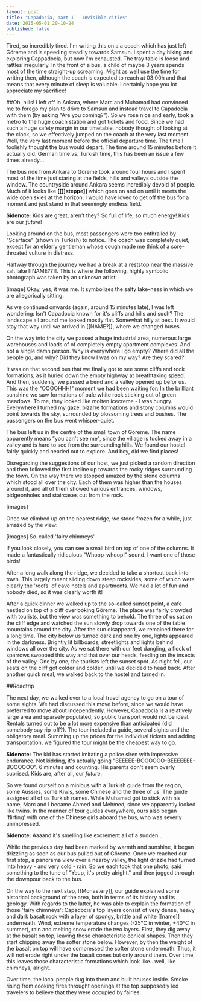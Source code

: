 ```yaml
---
layout: post
title: "Capadocia, part I - Invisible cities"
date: 2015-05-01 20-10-24
published: false
---
```


Tired, so incredibly tired. I'm writing this on a a coach which has just left Göreme and is speeding steadily towards Samsun. I spent a day hiking and exploring Cappadocia, but now I'm exhausted. The tray table is loose and rattles irregularly. In the front of a bus, a child of maybe 3 years spends most of the time straight-up screaming. Might as well use the time for writing then, although the coach is expected to reach at 03:00h and that means that every minute of sleep is valuable. I certainly hope you lot appreciate my sacrifice!


##Oh, hills!
I left off in Ankara, where Marc and Muhamad had convinced me to forego my plan to drive to Samsun and instead travel to Capadocia with them (by asking "Are you coming?"). So we rose nice and early, took a metro to the huge coach station and got tickets and food. Since we had such a huge safety margin in our timetable, nobody thought of looking at the clock, so we effectively jumped on the coach at the very last moment. Well, the very last moment before the official departure time. The time I foolishly thought the bus would depart. The time around 15 minutes before it actually did. German time vs. Turkish time, this has been an issue a few times already...

The bus ride from Ankara to Göreme took around four hours and I spent most of the time just staring at the fields, hills and valleys outside the window. The countryside around Ankara seems incredibly devoid of people. Much of it looks like **[[]]steppe]]** which goes on and on until it meets the wide open skies at the horizon. I would have loved to get off the bus for a moment and just stand in that seemingly endless field. 

**Sidenote:** Kids are great, aren't they? So full of life, so much energy! Kids are our *future*!

Looking around on the bus, most passengers were too enthralled by "Scarface" (shown in Turkish) to notice. The coach was completely quiet, except for an elderly gentleman whose cough made me think of a sore-throated vulture in distress.

Halfway through the journey we had a break at a reststop near the massive salt lake [[NAME??]]. This is where the following, highly symbolic photograph was taken by an unknown artist:

[image]
Okay, yes, it was me. It symbolizes the salty lake-ness in which we are allegorically sitting.

As we continued onwards (again, around 15 minutes late), I was left wondering: Isn't Capadocia known for it's cliffs and hills and such? The landscape all around me looked mostly flat. Somewhat hilly at best. It would stay that way until we arrived in [[NAME?]], where we changed buses. 

On the way into the city we passed a huge industrial area, numerous large warehouses and loads of of completely empty apartment complexes. And not a single damn person. Why is everywhere I go empty? Where did all the people go, and why? Did they know I was on my way? Are they scared?

It was on that second bus that we finally got to see some cliffs and rock formations, as it hurled down the empty highway at breathtaking speed. And then, suddenly, we passed a bend and a valley opened up befor us. This was the "OOOOHHH!" moment we had been waiting for: In the brilliant sunshine we saw formations of pale white rock sticking out of green meadows. To me, they looked like molten icecreme - I was hungry. Everywhere I turned my gaze, bizarre formations and stony columns would point towards the sky, surrounded by blossoming trees and bushes. The passengers on the bus went whisper-quiet.

The bus left us in the centre of the small town of Göreme. The name apparently means "you can't see me", since the village is tucked away in a valley and is hard to see from the surrounding hills. We found our hostel fairly quickly and headed out to explore. And boy, did we find places!

Disregarding the suggestions of our host, we just picked a random direction and then followed the first incline up  towards the rocky ridges surrounding the town. On the way there we stopped amazed by the stone columns which stood all over the city. Each of them was higher than the houses around it, and all of them showed various entrances, windows, pidgeonholes and staircases cut from the rock.

[images]

Once we climbed up on the nearest ridge, we stood frozen for a while, just amazed by the view:

[images]
So-called 'fairy chimneys'


If you look closely, you can see a small bird on top of one of the columns. It made a fantastically ridiculous "Whoop-whoop!" sound. I want one of those birds!

After a long walk along the ridge, we decided to take a shortcut back into town. This largely meant sliding down steep rocksides, some of which were clearly the 'roofs' of cave hotels and apartments. We had a lot of fun and nobody died, so it was clearly worth it!

After a quick dinner we walked up to the so-called sunset point, a cafe nestled on top of a cliff overlooking Göreme. The place was fairly crowded with tourists, but the view was something to behold. The three of us sat on the cliff edge and watched the sun slowly drop towards one of the table mountains around the city. After the sun disappeard, we remained there for a long time. The city below us turned dark and one by one, lights appeared in the darkness. Brightly lit billboards, streetlights and lights behind windows all over the city. As we sat there with our feet dangling, a flock of sparrows swooped this way and that over our heads, feeding on the insects of the valley. One by one, the tourists left the sunset spot. As night fell, our seats on the cliff got colder and colder, until we decided to head back. After another quick meal, we walked back to the hostel and turned in.



##Roadtrip

The next day, we walked over to a local travel agency to go on a tour of some sights. We had discussed this move before, since we would have preferred to move about independently. However, Capadocia is a relatively large area and sparsely populated, so public transport would not be ideal. Rentals turned out to be a lot more expensive than anticipated (did somebody say rip-off?). The tour included a guide, several sights and the obligatory meal. Summing up the prices for the individual tickets and adding transportation, we figured the tour might be the cheapest way to go.

**Sidenote:** The kid has started imitating a police siren with impressive endurance. Not kidding, it's actually going "BEEEEE-BOOOOOO-BEEEEEEE-BOOOOOO". 6 minutes and counting. His parents don't seem overly suprised. Kids are, after all, our *future*.

So we found ourself on a minibus with a Turkish guide from the region, some Aussies, some Kiwis, some Chinese and the three of us. The guide assigned all of us Turkish names. While Muhamad got to stick with his name, Marc and I became Ahmed and Mehmed, since we apparently looked like twins. In the manner of tour guides everywhere, ours also began 'flirting' with one of the Chinese girls aboard the bus, who was severly unimpressed.

**Sidenote:** Aaaand it's smelling like excrement all of a sudden...

While the previous day had been marked by warmth and sunshine, it began drizzling as soon as our bus pulled out of Göreme. Once we reached our first stop, a panorama view over a nearby valley, the light drizzle had turned into heavy - and very cold - rain. So we each took that one photo, said something to the tune of "Yeup, it's pretty alright." and then jogged through the downpour back to the bus.

On the way to the next step, [[Monastery]], our guide explained some historical background of the area, both in terms of its history and its geology. With regards to the latter, he was able to explain the formation of those 'fairy chimneys': Capadocia's top layers consist of very dense, heavy and dark basalt rock with a layer of spongy, brittle and white [[name]] underneath. Wind, extreme temperature changes (-25°C in winter, +40°C in summer), rain and melting snow erode the two layers. First, they dig away at the basalt on top, leaving those characteristic conical shapes. Then they start chipping away the softer stone below. However, by then the weight of the basalt on top will have compressed the softer stone underneath. Thus, it will not erode right under the basalt cones but only around them. Over time, this leaves those characteristic formations which look like...well, like chimneys, alright.

Over time, the local people dug into them and built houses inside. Smoke rising from cooking fires throught openings at the top supposedly led travelers to believe that they were occupied by fairies.





